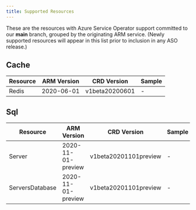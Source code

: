 ```yaml
---
title: Supported Resources
---
```


These are the resources with Azure Service Operator support committed to our **main** branch, grouped by the originating ARM service. (Newly supported resources will appear in this list prior to inclusion in any ASO release.)

## Cache

| Resource | ARM Version | CRD Version    | Sample |
|----------|-------------|----------------|--------|
| Redis    | 2020-06-01  | v1beta20200601 | -      |

## Sql

| Resource        | ARM Version        | CRD Version           | Sample |
|-----------------|--------------------|-----------------------|--------|
| Server          | 2020-11-01-preview | v1beta20201101preview | -      |
| ServersDatabase | 2020-11-01-preview | v1beta20201101preview | -      |

